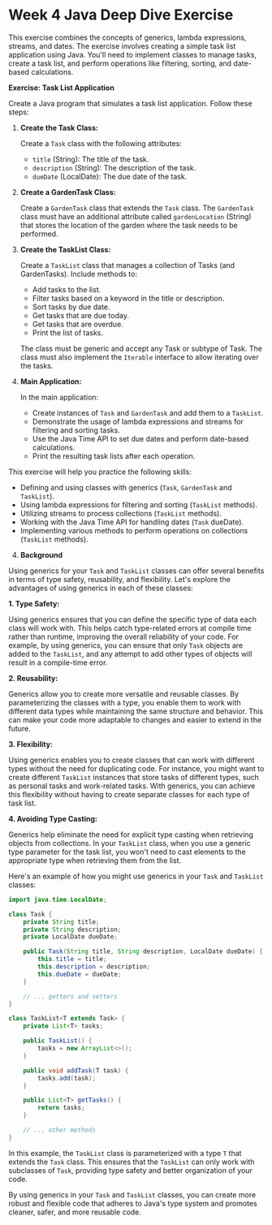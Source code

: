 # Week 4 Java Deep Dive Exercise
This exercise combines the concepts of generics, lambda expressions, streams, and dates. The exercise involves creating a simple task list application using Java. You'll need to implement classes to manage tasks, create a task list, and perform operations like filtering, sorting, and date-based calculations.

**Exercise: Task List Application**

Create a Java program that simulates a task list application. Follow these steps:

1. **Create the Task Class:**

   Create a `Task` class with the following attributes:
   - `title` (String): The title of the task.
   - `description` (String): The description of the task.
   - `dueDate` (LocalDate): The due date of the task.

2. **Create a GardenTask Class:**

   Create a `GardenTask` class that extends the `Task` class. The `GardenTask` class must have an additional attribute called `gardenLocation` (String) that stores the location of the garden where the task needs to be performed.

2. **Create the TaskList Class:**

   Create a `TaskList` class that manages a collection of Tasks (and GardenTasks). Include methods to:
   - Add tasks to the list.
   - Filter tasks based on a keyword in the title or description.
   - Sort tasks by due date.
   - Get tasks that are due today.
   - Get tasks that are overdue.
   - Print the list of tasks.

   The class must be generic and accept any Task or subtype of Task. The class must also implement the `Iterable` interface to allow iterating over the tasks.

3. **Main Application:**

   In the main application:
   - Create instances of `Task` and `GardenTask` and add them to a `TaskList`.
   - Demonstrate the usage of lambda expressions and streams for filtering and sorting tasks.
   - Use the Java Time API to set due dates and perform date-based calculations.
   - Print the resulting task lists after each operation.

This exercise will help you practice the following skills:

- Defining and using classes with generics (`Task`, `GardenTask` and `TaskList`).
- Using lambda expressions for filtering and sorting (`TaskList` methods).
- Utilizing streams to process collections (`TaskList` methods).
- Working with the Java Time API for handling dates (`Task` dueDate).
- Implementing various methods to perform operations on collections (`TaskList` methods).

4. **Background**

Using generics for your `Task` and `TaskList` classes can offer several benefits in terms of type safety, reusability, and flexibility. Let's explore the advantages of using generics in each of these classes:

**1. Type Safety:**

Using generics ensures that you can define the specific type of data each class will work with. This helps catch type-related errors at compile time rather than runtime, improving the overall reliability of your code. For example, by using generics, you can ensure that only `Task` objects are added to the `TaskList`, and any attempt to add other types of objects will result in a compile-time error.

**2. Reusability:**

Generics allow you to create more versatile and reusable classes. By parameterizing the classes with a type, you enable them to work with different data types while maintaining the same structure and behavior. This can make your code more adaptable to changes and easier to extend in the future.

**3. Flexibility:**

Using generics enables you to create classes that can work with different types without the need for duplicating code. For instance, you might want to create different `TaskList` instances that store tasks of different types, such as personal tasks and work-related tasks. With generics, you can achieve this flexibility without having to create separate classes for each type of task list.

**4. Avoiding Type Casting:**

Generics help eliminate the need for explicit type casting when retrieving objects from collections. In your `TaskList` class, when you use a generic type parameter for the task list, you won't need to cast elements to the appropriate type when retrieving them from the list.

Here's an example of how you might use generics in your `Task` and `TaskList` classes:

```java
import java.time.LocalDate;

class Task {
    private String title;
    private String description;
    private LocalDate dueDate;

    public Task(String title, String description, LocalDate dueDate) {
        this.title = title;
        this.description = description;
        this.dueDate = dueDate;
    }

    // ... getters and setters
}

class TaskList<T extends Task> {
    private List<T> tasks;

    public TaskList() {
        tasks = new ArrayList<>();
    }

    public void addTask(T task) {
        tasks.add(task);
    }

    public List<T> getTasks() {
        return tasks;
    }

    // ... other methods
}
```

In this example, the `TaskList` class is parameterized with a type `T` that extends the `Task` class. This ensures that the `TaskList` can only work with subclasses of `Task`, providing type safety and better organization of your code.

By using generics in your `Task` and `TaskList` classes, you can create more robust and flexible code that adheres to Java's type system and promotes cleaner, safer, and more reusable code.


```
